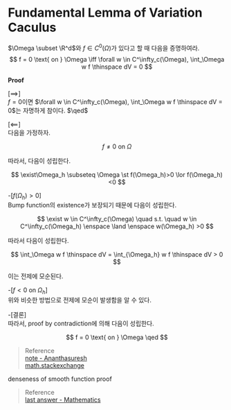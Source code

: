 # Fundamental Lemma of Variation Caculus
$\Omega \subset \R^d$와 $f \in C^0(\Omega)$가 있다고 할 때 다음을 증명하여라.  
$$ f = 0 \text{ on } \Omega \iff \forall w \in C^\infty_c(\Omega), \int_\Omega w f \thinspace dV = 0 $$

**Proof**

[$\implies$]  
$f = 0$이면 $\forall w \in C^\infty_c(\Omega), \int_\Omega w f \thinspace dV = 0$는 자명하게 참이다. $\qed$

[$\impliedby$]  
다음을 가정하자.

$$ f \neq 0 \text{ on } \Omega $$

따라서, 다음이 성립한다.

$$ \exist\Omega_h \subseteq \Omega \st f(\Omega_h)>0 \lor f(\Omega_h)<0 $$

-[$f(\Omega_h) > 0$]  
Bump function의 existence가 보장되기 때문에 다음이 성립한다.

$$ \exist w \in C^\infty_c(\Omega) \quad s.t. \quad w \in C^\infty_c(\Omega_h) \enspace \land \enspace w(\Omega_h) >0 $$

따라서 다음이 성립한다.

$$ \int_\Omega w f \thinspace dV = \int_{\Omega_h} w f \thinspace dV > 0 $$

이는 전제에 모순된다.

-[$f < 0$ on $\Omega_h$]  
위와 비슷한 방법으로 전제에 모순이 발생함을 알 수 있다.

-[결론]  
따라서, proof by contradiction에 의해 다음이 성립한다.

$$ f = 0 \text{ on } \Omega \qed $$

> Reference  
> [note - Ananthasuresh](https://mecheng.iisc.ac.in/suresh/me256/notes3_2007.pdf)  
> [math.stackexchange](https://math.stackexchange.com/questions/1792102/alternative-proof-of-fundamental-lemma-of-variational-calculus)  

denseness of smooth function proof

> Reference  
> [last answer - Mathematics](https://math.stackexchange.com/questions/1805184/the-dirac-delta-does-not-belong-in-l2)